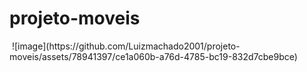 # projeto-moveis
 
<img>
     ![image](https://github.com/Luizmachado2001/projeto-moveis/assets/78941397/ce1a060b-a76d-4785-bc19-832d7cbe9bce)
</img>
